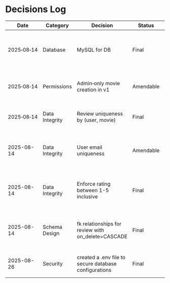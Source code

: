 # Decisions Log

| Date	        | Category                              | Decision	                                     | Status             |     Reasoning                                                          |
| --------------|---------------------------------------|------------------------------------------------|--------------------|------------------------------------------------------------------------|
| 2025‑08‑14	  |  Database                             | MySQL for DB	                                 | Final              | Familiarity, solid tooling in Django, available in hosting environment |
| 2025‑08‑14	  |  Permissions                          | Admin‑only movie creation in v1	               | Amendable          | Ensures data integrity & avoids spam |
| 2025‑08‑14	  |  Data Integrity                       | Review uniqueness by (user, movie)	           | Final              | Prevent duplicate reviews clutter |
| 2025-08-14    |  Data Integrity                       | User email uniqueness                          | Amendable          | Prevents a single email from creating multiple accounts |
| 2025-08-14    |  Data Integrity                       | Enforce rating between 1-5 inclusive           | Final              | Keeps review scores within a defined range |
| 2025-08-14    |  Schema Design                        | fk relationships for review with on_delete=CASCADE | Final          | When the parent is deleted, all reviews are deleted as well |
| 2025-08-26    |  Security                             | created a .env file to secure database configurations | Final       | Ensures security of the database |